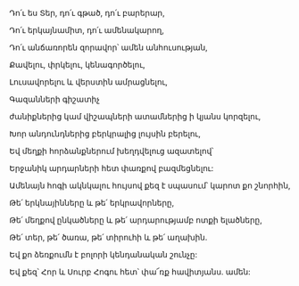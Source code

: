 Դո՛ւ ես Տեր, դո՛ւ գթած, դո՛ւ բարերար,


Դո՛ւ երկայնամիտ, դո՛ւ ամենակարող,


Դո՛ւ անճառորեն զորավոր՝ ամեն անհուսության,


Քավելու, փրկելու, կենագործելու,


Լուսավորելու և վերստին ամրացնելու,


Գազանների գիշատիչ


ժանիքներից կամ վիշապների ատամներից ի կյանս կորզելու,


Խոր անդունդներից բերկրալից լույսին բերելու,


Եվ մեղքի հորձանքներում խեղդվելուց ազատելով՝


Երջանիկ արդարների հետ փառքով բազմեցնելու:


Ամենայն հոգի ակնկալու հույսով քեզ է սպասում՝ կարոտ քո շնորհին,


Թե՛ երկնայինները և թե՛ երկրավորները,


Թե՛ մեղքով ընկածները և թե՛ արդարությամբ ոտքի ելածները,


Թե՛ տեր, թե՛ ծառա, թե՛ տիրուհի և թե՛ աղախին.


Եվ քո ձեռքումն է բոլորի կենդանական շունչը:


Եվ քեզ՝ Հոր և Սուրբ Հոգու հետ՝ փա՜ռք հավիտյանս. ամեն: